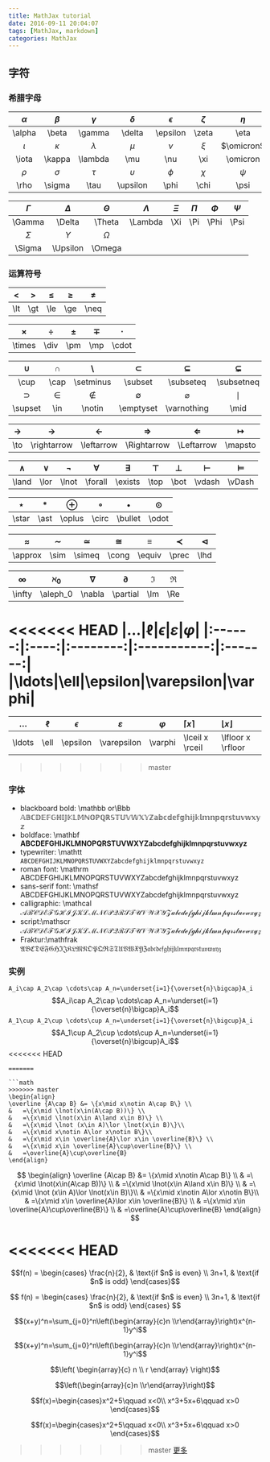 ```yaml
---
title: MathJax tutorial
date: 2016-09-11 20:04:07
tags: [MathJax, markdown]
categories: MathJax
---
```

## 字符
### 希腊字母
|$\alpha$|$\beta$|$\gamma$|$\delta$|$\epsilon$|$\zeta$|$\eta$|$\theta$|
|:------:|:-----:|:------:|:------:|:--------:|:-----:|:----:|:------:|
|\alpha|\beta|\gamma|\delta|\epsilon|\zeta|\eta|\theta|
|$\iota$|$\kappa$|$\lambda$|$\mu$|$\nu$|$\xi$|$\omicron$|$\pi$|
|\iota|\kappa|\lambda|\mu|\nu|\xi|\omicron|\pi|
|$\rho$|$\sigma$|$\tau$|$\upsilon$|$\phi$|$\chi$|$\psi$|$\omega$|
|\rho|\sigma|\tau|\upsilon|\phi|\chi|\psi|\omega|

|$\Gamma$|$\Delta$|$\Theta$|$\Lambda$|$\Xi$|$\Pi$|$\Phi$|$\Psi$|
|:------:|:------:|:------:|:-------:|:---:|:---:|:----:|:----:|
|\Gamma|\Delta|\Theta|\Lambda|\Xi|\Pi|\Phi|\Psi|
|$\Sigma$|$\Upsilon$|$\Omega$|
|\Sigma|\Upsilon|\Omega|

### 运算符号

|$\lt$|$\gt$|$\le$|$\ge$|$\neq$|
|:---:|:---:|:---:|:---:|:----:|
|\lt|\gt|\le|\ge|\neq|

|$\times$|$\div$|$\pm$|$\mp$|$\cdot$|
|:---:|:---:|:---:|:---:|:---:|
|\times|\div|\pm|\mp|\cdot|

|$\cup$|$\cap$|$\setminus$|$\subset$|$\subseteq$|$\subsetneq$|
|:----:|:----:|:---------:|:-------:|:---------:|:----------:|
|\cup|\cap|\setminus|\subset|\subseteq|\subsetneq|
|$\supset$|$\in$|$\notin$|$\emptyset$|$\varnothing$|$\mid$|
|\supset|\in|\notin|\emptyset|\varnothing|\mid|

|$\to$|$\rightarrow$|$\leftarrow$|$\Rightarrow$|$\Leftarrow$|$\mapsto$|
|:---:|:---:|:---:|:---:|:---:|:---:|
|\to|\rightarrow|\leftarrow|\Rightarrow|\Leftarrow|\mapsto|

|$\land$|$\lor$|$\lnot$|$\forall$|$\exists$|$\top$|$\bot$|$\vdash$|$\vDash$|
|:---:|:---:|:---:|:---:|:---:|:---:|:---:|:---:|:---:|
|\land|\lor|\lnot|\forall|\exists|\top|\bot|\vdash|\vDash|

|$\star$|$\ast$|$\oplus$|$\circ$|$\bullet$|$\odot$|
|:-----:|:----:|:------:|:-----:|:-------:|:---:|
|\star|\ast|\oplus|\circ|\bullet|\odot|

|$\approx$|$\sim$|$\simeq$|$\cong$|$\equiv$|$\prec$|$\lhd$|
|:-------:|:----:|:------:|:-----:|:------:|:-----:|:----:|
|\approx|\sim|\simeq|\cong|\equiv|\prec|\lhd|

|$\infty$|$\aleph_0$|$\nabla$|$\partial$|$\Im$|$\Re$|
|:------:|:--------:|:------:|:--------:|:---:|:---:|
|\infty|\aleph_0|\nabla|\partial|\Im|\Re|

<<<<<<< HEAD
|$\ldots$|$\ell$|$\epsilon$|$\varepsilon$|$\varphi$|
|:------:|:----:|:--------:|:-----------:|:-------:|
|\ldots|\ell|\epsilon|\varepsilon|\varphi|
=======
|$\ldots$|$\ell$|$\epsilon$|$\varepsilon$|$\varphi$|$\lceil x \rceil$|$\lfloor x \rfloor$|
|:------:|:----:|:--------:|:-----------:|:-------:|:----------------|:--|
|\ldots|\ell|\epsilon|\varepsilon|\varphi|\lceil x \rceil|\lfloor x \rfloor|
>>>>>>> master


### 字体
* blackboard bold: \mathbb or\Bbb $\mathbb {ABCDEFGHIJKLMNOPQRSTUVWXYZabcdefghijklmnpqrstuvwxyz}$
* boldface: \mathbf $\mathbf {ABCDEFGHIJKLMNOPQRSTUVWXYZabcdefghijklmnpqrstuvwxyz}$
* typewriter: \mathtt $\mathtt {ABCDEFGHIJKLMNOPQRSTUVWXYZabcdefghijklmnpqrstuvwxyz}$
* roman font: \mathrm $\mathrm {ABCDEFGHIJKLMNOPQRSTUVWXYZabcdefghijklmnpqrstuvwxyz}$
* sans-serif font: \mathsf $\mathsf {ABCDEFGHIJKLMNOPQRSTUVWXYZabcdefghijklmnpqrstuvwxyz}$
* calligraphic: \mathcal $\mathcal {ABCDEFGHIJKLMNOPQRSTUVWXYZabcdefghijklmnpqrstuvwxyz}$
* script:\mathscr $\mathscr {ABCDEFGHIJKLMNOPQRSTUVWXYZabcdefghijklmnpqrstuvwxyz}$
* Fraktur:\mathfrak $\mathfrak {ABCDEFGHIJKLMNOPQRSTUVWXYZabcdefghijklmnpqrstuvwxyz}$

### 实例
`A_i\cap A_2\cap \cdots\cap A_n=\underset{i=1}{\overset{n}\bigcap}A_i`
$$A_i\cap A_2\cap \cdots\cap A_n=\underset{i=1}{\overset{n}\bigcap}A_i$$
`A_1\cup A_2\cup \cdots\cup A_n=\underset{i=1}{\overset{n}\bigcup}A_i`
$$A_1\cup A_2\cup \cdots\cup A_n=\underset{i=1}{\overset{n}\bigcup}A_i$$
<<<<<<< HEAD
```shell
=======

```math
>>>>>>> master
\begin{align}
\overline {A\cap B} &= \{x\mid x\notin A\cap B\} \\
&   =\{x\mid \lnot(x\in(A\cap B))\} \\
&   =\{x\mid \lnot(x\in A\land x\in B)\} \\
&   =\{x\mid \lnot (x\in A)\lor \lnot(x\in B)\}\\
&   =\{x\mid x\notin A\lor x\notin B\}\\
&   =\{x\mid x\in \overline{A}\lor x\in \overline{B}\} \\
&   =\{x\mid x\in \overline{A}\cup\overline{B}\} \\
&   =\overline{A}\cup\overline{B}
\end{align}
```
$$ \begin{align}
\overline {A\cap B} &= \{x\mid x\notin A\cap B\} \\
&   =\{x\mid \lnot(x\in(A\cap B))\} \\
&   =\{x\mid \lnot(x\in A\land x\in B)\} \\
&   =\{x\mid \lnot (x\in A)\lor \lnot(x\in B)\}\\
&   =\{x\mid x\notin A\lor x\notin B\}\\
&   =\{x\mid x\in \overline{A}\lor x\in \overline{B}\} \\
&   =\{x\mid x\in \overline{A}\cup\overline{B}\} \\
&   =\overline{A}\cup\overline{B}
\end{align}
$$

<<<<<<< HEAD
=======
```math
f(n) =
\begin{cases}
\frac{n}{2},  & \text{if $n$ is even} \\
3n+1, & \text{if $n$ is odd}
\end{cases}
```
$$
f(n) =
\begin{cases}
\frac{n}{2},  & \text{if $n$ is even} \\
3n+1, & \text{if $n$ is odd}
\end{cases}
$$

```math
(x+y)^n=\sum_{j=0}^n\left(\begin{array}{c}n \\r\end{array}\right)x^{n-1}y^i
```
$$(x+y)^n=\sum_{j=0}^n\left(\begin{array}{c}n \\r\end{array}\right)x^{n-1}y^i$$

```math
\left(
    \begin{array}{c}
    n \\
    r
    \end{array}
\right)
```
$$\left(\begin{array}{c}n \\r\end{array}\right)$$

```math
f(x)=\begin{cases}x^2+5\qquad x<0\\
x^3+5x+6\qquad x>0 \end{cases}
```
$$f(x)=\begin{cases}x^2+5\qquad x<0\\
x^3+5x+6\qquad x>0 \end{cases}$$
>>>>>>> master
[更多](http://meta.math.stackexchange.com/questions/5020/mathjax-basic-tutorial-and-quick-reference)
